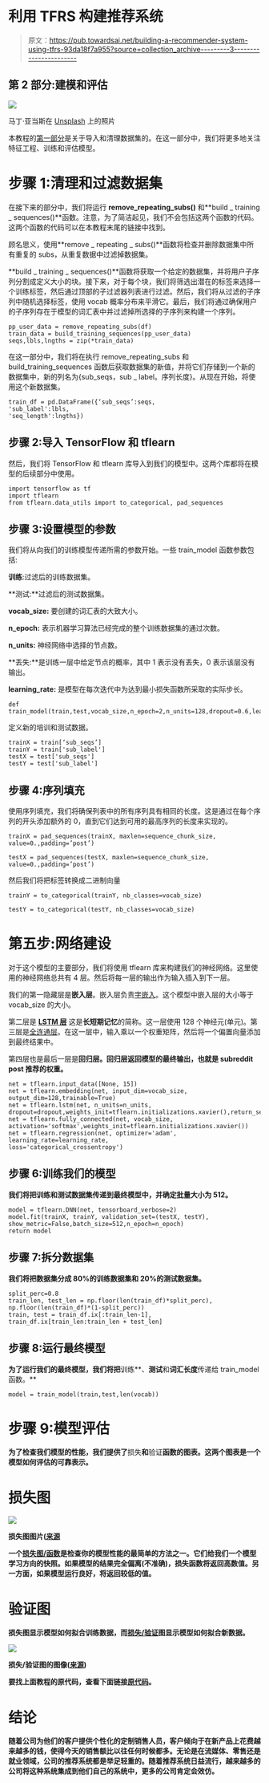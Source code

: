 # 利用 TFRS 构建推荐系统

> 原文：<https://pub.towardsai.net/building-a-recommender-system-using-tfrs-93da18f7a955?source=collection_archive---------3----------------------->

## 第 2 部分:建模和评估

![](img/e9510f0f09ff42e4a78b5917d3f78b08.png)

马丁·亚当斯在 [Unsplash](https://unsplash.com?utm_source=medium&utm_medium=referral) 上的照片

本教程的[第一部分](https://medium.com/towards-artificial-intelligence/building-a-recommender-system-using-tfrs-4043db00ab79)是关于导入和清理数据集的。在这一部分中，我们将更多地关注特征工程、训练和评估模型。

# 步骤 1:清理和过滤数据集

在接下来的部分中，我们将运行 **remove_repeating_subs()** 和**build _ training _ sequences()**函数。注意，为了简洁起见，我们不会包括这两个函数的代码。这两个函数的代码可以在本教程末尾的链接中找到。

顾名思义，使用**remove _ repeating _ subs()**函数将检查并删除数据集中所有重复的 subs，从重复数据中过滤掉数据集。

**build _ training _ sequences()**函数将获取一个给定的数据集，并将用户子序列分割成定义大小的块。接下来，对于每个块，我们将筛选出潜在的标签来选择一个训练标签，然后通过顶部的子过滤器列表进行过滤。然后，我们将从过滤的子序列中随机选择标签，使用 vocab 概率分布来平滑它。最后，我们将通过确保用户的子序列存在于模型的词汇表中并过滤掉所选择的子序列来构建一个序列。

```
pp_user_data = remove_repeating_subs(df)
train_data = build_training_sequences(pp_user_data)
seqs,lbls,lngths = zip(*train_data)
```

在这一部分中，我们将在执行 remove_repeating_subs 和 build_training_sequences 函数后获取数据集的新值，并将它们存储到一个新的数据集中，新的列名为{sub_seqs，sub _ label。序列长度}。从现在开始，将使用这个新数据集。

```
train_df = pd.DataFrame({‘sub_seqs’:seqs,
'sub_label':lbls,
'seq_length':lngths})
```

## 步骤 2:导入 TensorFlow 和 tflearn

然后，我们将 TensorFlow 和 tflearn 库导入到我们的模型中。这两个库都将在模型的后续部分中使用。

```
import tensorflow as tf
import tflearn
from tflearn.data_utils import to_categorical, pad_sequences
```

## 步骤 3:设置模型的参数

我们将从向我们的训练模型传递所需的参数开始。一些 train_model 函数参数包括:

**训练**:过滤后的训练数据集。

**测试:**过滤后的测试数据集。

**vocab_size:** 要创建的词汇表的大致大小。

**n_epoch:** 表示机器学习算法已经完成的整个训练数据集的通过次数。

**n_units:** 神经网络中选择的节点数。

**丢失:**是训练一层中给定节点的概率，其中 1 表示没有丢失，0 表示该层没有输出。

**learning_rate:** 是模型在每次迭代中为达到最小损失函数所采取的实际步长。

```
def train_model(train,test,vocab_size,n_epoch=2,n_units=128,dropout=0.6,learning_rate=0.0001):
```

定义新的培训和测试数据。

```
trainX = train[‘sub_seqs’]
trainY = train['sub_label']
testX = test['sub_seqs']
testY = test['sub_label']
```

## 步骤 4:序列填充

使用序列填充，我们将确保列表中的所有序列具有相同的长度。这是通过在每个序列的开头添加额外的 0，直到它们达到可用的最高序列的长度来实现的。

```
trainX = pad_sequences(trainX, maxlen=sequence_chunk_size, value=0.,padding=’post’)
```

```
testX = pad_sequences(testX, maxlen=sequence_chunk_size, value=0.,padding=’post’)
```

然后我们将把标签转换成二进制向量

```
trainY = to_categorical(trainY, nb_classes=vocab_size)
```

```
testY = to_categorical(testY, nb_classes=vocab_size)
```

# 第五步:网络建设

对于这个模型的主要部分，我们将使用 tflearn 库来构建我们的神经网络。这里使用的神经网络总共有 4 层。然后将每一层的输出作为输入插入到下一层。

我们的第一隐藏层是**嵌入层**。嵌入层负责[字嵌入](https://machinelearningmastery.com/use-word-embedding-layers-deep-learning-keras/#:~:text=The%20Embedding%20layer%20is%20defined,vocabulary%20would%20be%2011%20words.)。这个模型中嵌入层的大小等于 vocab_size 的大小。

第二层是 [**LSTM 层**](https://towardsdatascience.com/lstm-networks-a-detailed-explanation-8fae6aefc7f9) 这是**长短期记忆**的简称。这一层使用 128 个神经元(单元)。第三层是[全连通层](https://indiantechwarrior.com/fully-connected-layers-in-convolutional-neural-networks/)。在这一层中，输入乘以一个权重矩阵，然后将一个偏置向量添加到最终结果中。

第四层也是最后一层是[](https://www.mathworks.com/help/deeplearning/ref/regressionlayer.html;jsessionid=38604f8c811874db641c9ab60e05)**回归层。回归层返回模型的最终输出，也就是 subreddit post 推荐的权重。**

```
net = tflearn.input_data([None, 15])
net = tflearn.embedding(net, input_dim=vocab_size, output_dim=128,trainable=True)
net = tflearn.lstm(net, n_units=n_units, dropout=dropout,weights_init=tflearn.initializations.xavier(),return_seq=False)
net = tflearn.fully_connected(net, vocab_size, activation='softmax',weights_init=tflearn.initializations.xavier())
net = tflearn.regression(net, optimizer='adam', learning_rate=learning_rate,
loss='categorical_crossentropy')
```

## **步骤 6:训练我们的模型**

**我们将把训练和测试数据集传递到最终模型中，并确定批量大小为 512。**

```
model = tflearn.DNN(net, tensorboard_verbose=2)
model.fit(trainX, trainY, validation_set=(testX, testY), show_metric=False,batch_size=512,n_epoch=n_epoch)
return model
```

## **步骤 7:拆分数据集**

**我们将把数据集分成 80%的训练数据集和 20%的测试数据集。**

```
split_perc=0.8
train_len, test_len = np.floor(len(train_df)*split_perc), np.floor(len(train_df)*(1-split_perc))
train, test = train_df.ix[:train_len-1], train_df.ix[train_len:train_len + test_len]
```

## **步骤 8:运行最终模型**

**为了运行我们的最终模型，我们将把**训练**、**测试**和**词汇长度**传递给 train_model 函数。**

```
model = train_model(train,test,len(vocab))
```

# **步骤 9:模型评估**

**为了检查我们模型的性能，我们提供了**损失**和**验证**函数的图表。这两个图表是一个模型如何评估的可靠表示。**

# **损失图**

**![](img/d18bd215d2b137a6bd3fd18b41dbe1b0.png)**

**损失图图片([来源](https://www.kaggle.com/code/gauthierhaas/tensorflow-subreddit-recommender-system/notebook)**

**一个[损失图/函数](https://www.datarobot.com/blog/introduction-to-loss-functions/)是检查你的模型性能的最简单的方法之一。它们给我们一个模型学习方向的快照。如果模型的结果完全偏离(不准确)，损失函数将返回高数值。另一方面，如果模型运行良好，将返回较低的值。**

# **验证图**

**损失图显示模型如何拟合训练数据，而[损失/验证](https://www.baeldung.com/cs/training-validation-loss-deep-learning)图显示模型如何拟合新数据。**

**![](img/28dd72d2de48fd958176a0b03030003f.png)**

**损失/验证图的图像([来源](https://www.kaggle.com/code/gauthierhaas/tensorflow-subreddit-recommender-system/notebook))**

**要找上面教程的原代码，查看下面链接[原代码](https://www.kaggle.com/code/gauthierhaas/tensorflow-subreddit-recommender-system/data)。**

# **结论**

**随着公司为他们的客户提供个性化的定制销售人员，客户倾向于在新产品上花费越来越多的钱，使得今天的销售额比以往任何时候都多。无论是在流媒体、零售还是就业领域，公司的推荐系统都是举足轻重的。随着推荐系统日益流行，越来越多的公司将这种系统集成到他们自己的系统中，更多的公司肯定会效仿。**